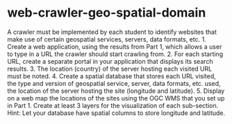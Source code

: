 # web-crawler-geo-spatial-domain
A crawler must be implemented by each student to identify websites that make use of certain geospatial services, servers, data formats, etc. 1. Create a web application, using the results from Part 1, which allows a user to type in a URL the crawler should start crawling from. 2. For each starting URL, create a separate portal in your application that displays its search results. 3. The location (country) of the server hosting each visited URL must be noted. 4. Create a spatial database that stores each URL visited, the type and version of geospatial service, server, data formats, etc. used, the location of the server hosting the site (longitude and latitude). 5. Display on a web map the locations of the sites using the OGC WMS that you set up in Part 1. Create at least 3 layers for the visualization of each sub-section. Hint: Let your database have spatial columns to store longitude and latitude.
